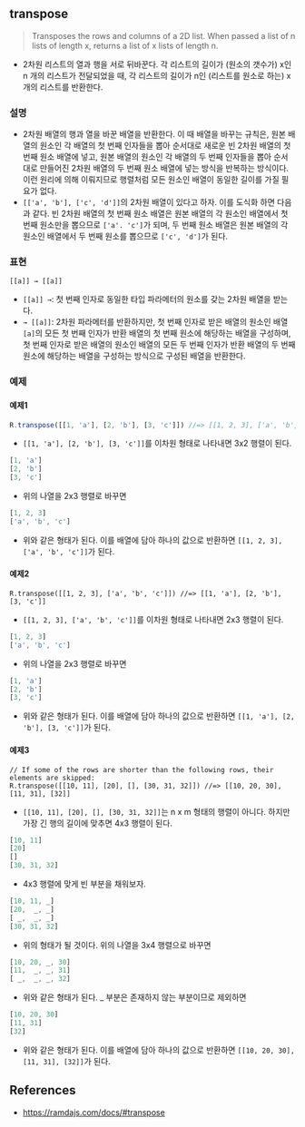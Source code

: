 ## transpose
> Transposes the rows and columns of a 2D list. When passed a list of n lists of length x, returns a list of x lists of length n.
- 2차원 리스트의 열과 행을 서로 뒤바꾼다. 각 리스트의 길이가 (원소의 갯수가) x인 n 개의 리스트가 전달되었을 때, 각 리스트의 길이가 n인 (리스트를 원소로 하는) x개의 리스트를 반환한다.

### 설명
- 2차원 배열의 행과 열을 바꾼 배열을 반환한다. 이 때 배열을 바꾸는 규칙은, 원본 배열의 원소인 각 배열의 첫 번째 인자들을 뽑아 순서대로 새로운 빈 2차원 배열의 첫 번째 원소 배열에 넣고, 원본 배열의 원소인 각 배열의 두 번째 인자들을 뽑아 순서대로 만들어진 2차원 배열의 두 번째 원소 배열에 넣는 방식을 반복하는 방식이다. 이런 원리에 의해 이뤄지므로 행렬처럼 모든 원소인 배열이 동일한 길이를 가질 필요가 없다.
- `[['a', 'b'], ['c', 'd']]`의 2차원 배열이 있다고 하자. 이를 도식화 하면 다음과 같다. 빈 2차원 배열의 첫 번째 원소 배열은 원본 배열의 각 원소인 배열에서 첫 번째 원소만을 뽑으므로 `['a'. 'c']`가 되며, 두 번째 원소 배열은 원본 배열의 각 원소인 배열에서 두 번째 원소를 뽑으므로 `['c', 'd']`가 된다.

### 표현
```
[[a]] → [[a]]
```
- `[[a]] →`: 첫 번째 인자로 동일한 타입 파라메터의 원소를 갖는 2차원 배열을 받는다.
- `→ [[a]]`: 2차원 파라메터를 반환하지만, 첫 번째 인자로 받은 배열의 원소인 배열 `[a]`의 모든 첫 번째 인자가 반환 배열의 첫 번째 원소에 해당하는 배열을 구성하며, 첫 번째 인자로 받은 배열의 원소인 배열의 모든 두 번째 인자가 반환 배열의 두 번째 원소에 해당하는 배열을 구성하는 방식으로 구성된 배열을 반환한다.

### 예제

#### 예제1
```js
R.transpose([[1, 'a'], [2, 'b'], [3, 'c']]) //=> [[1, 2, 3], ['a', 'b', 'c']]
```
- `[[1, 'a'], [2, 'b'], [3, 'c']]`를 이차원 형태로 나타내면 3x2 행렬이 된다.
```js
[1, 'a']
[2, 'b']
[3, 'c']
```
- 위의 나열을 2x3 행렬로 바꾸면
```js
[1, 2, 3]
['a', 'b', 'c']
```
- 위와 같은 형태가 된다.  이를 배열에 담아 하나의 값으로 반환하면 `[[1, 2, 3], ['a', 'b', 'c']]`가 된다.

#### 예제2
```
R.transpose([[1, 2, 3], ['a', 'b', 'c']]) //=> [[1, 'a'], [2, 'b'], [3, 'c']]
```
- `[[1, 2, 3], ['a', 'b', 'c']]`를 이차원 형태로 나타내면 2x3 행렬이 된다.
```js
[1, 2, 3]
['a', 'b', 'c']
```
- 위의 나열을 2x3 행렬로 바꾸면
```js
[1, 'a']
[2, 'b']
[3, 'c']
```
- 위와 같은 형태가 된다. 이를 배열에 담아 하나의 값으로 반환하면 `[[1, 'a'], [2, 'b'], [3, 'c']]`가 된다.

#### 예제3
```
// If some of the rows are shorter than the following rows, their elements are skipped:
R.transpose([[10, 11], [20], [], [30, 31, 32]]) //=> [[10, 20, 30], [11, 31], [32]]
```
- `[[10, 11], [20], [], [30, 31, 32]]`는 n x m 형태의 행렬이 아니다. 하지만 가장 긴 행의 길이에 맞추면 4x3 행렬이 된다.
```js
[10, 11]
[20]
[]
[30, 31, 32]
```
- 4x3 행렬에 맞게 빈 부분을 채워보자.
```js
[10, 11, _]
[20,  _, _]
[ _,  _, _]
[30, 31, 32]
```
- 위의 형태가 될 것이다. 위의 나열을 3x4 행렬으로 바꾸면
```js
[10, 20, _, 30]
[11,  _, _, 31]
[ _,  _, _, 32]
```
- 위와 같은 형태가 된다. _ 부분은 존재하지 않는 부분이므로 제외하면
```js
[10, 20, 30]
[11, 31]
[32]
```
- 위와 같은 형태가 된다. 이를 배열에 담아 하나의 값으로 반환하면 `[[10, 20, 30], [11, 31], [32]]`가 된다.

## References
- https://ramdajs.com/docs/#transpose
